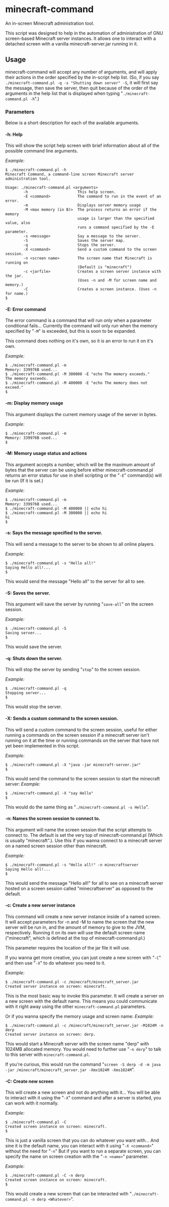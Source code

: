 minecraft-command
=================

An in-screen Minecraft administration tool.

This script was designed to help in the automation of administration
of GNU screen-based Minecraft server instances. It allows one to
interact with a detached screen with a vanilla minecraft-server.jar
running in it.

Usage
-----

minecraft-command will accept any number of arguments, and will apply
their actions in the order specified by the in-script help list. (So,
if you say `./minecraft-command.pl -q -s "Shutting down server" -S`,
it will first say the message, then save the server, then quit because
of the order of the arguments in the help list that is displayed when
typing "`./minecraft-command.pl -h`".)

### Parameters
Below is a short description for each of the available arguments.

#### -h: Help
This will show the script help screen with brief information about all
of the possible command line arguments.

*Example:*
```
$ ./minecraft-command.pl -h
Minecraft Command, a command-line screen Minecraft server administration tool.

Usage: ./minecraft-command.pl <arguments>
        -h                      This help screen.
        -E <command>            The command to run in the event of an error.
        -m                      Displays server memory usage
        -M <max memory (in B)>  The process returns an error if the memory
                                usage is larger than the specified value, also
                                runs a command specified by the -E parameter.
        -s <message>            Say a message to the server.
        -S                      Saves the server map.
        -q                      Stops the server.
        -X <command>            Send a custom command to the screen session.
        -n <screen name>        The screen name that Minecraft is running on
                                (Default is "minecraft")
        -c <jarfile>            Creates a screen server instance with the jar.
                                (Uses -n and -M for screen name and memory.)
        -C                      Creates a screen instance. (Uses -n for name.)
$
```

#### -E: Error command
The error command is a command that will run only when a parameter
conditional fails... Currently the command will only run when the memory
specified by "`-M`" is exceeded, but this is soon to be expanded.

This command does nothing on it's own, so it is an error to run it on
it's own.

*Example:*
```
$ ./minecraft-command.pl -m
Memory: 339976B used...
$ ./minecraft-command.pl -M 300000 -E "echo The memory exceeds."
The memory exceeds.
$ ./minecraft-command.pl -M 400000 -E "echo The memory does not exceed."
$
```

#### -m: Display memory usage
This argument displays the current memory usage of the server in bytes.

*Example:*
```
$ ./minecraft-command.pl -m
Memory: 339976B used...
$
```

#### -M: Memory usage status and actions
This argument accepts a number, which will be the maximum amount of
bytes that the server can be using before either minecraft-command.pl
returns an error status for use in shell scripting or the "`-E`" command(s)
will be run (If it is set.)

*Example:*
```
$ ./minecraft-command.pl -m
Memory: 339976B used...
$ ./minecraft-command.pl -M 400000 || echo hi
$ ./minecraft-command.pl -M 300000 || echo hi
hi
$
```

#### -s: Says the message specified to the server.
This will send a message to the server to be shown to all online
players.

*Example:*
```
$ ./minecraft-command.pl -s "Hello all!"
Saying Hello all!...
$
```

This would send the message "Hello all" to the server for all to see.

#### -S: Saves the server.
This argument will save the server by running "`save-all`" on the screen
session.

*Example:*
```
$ ./minecraft-command.pl -S
Saving server...
$
```

This would save the server.

#### -q: Shuts down the server.
This will stop the server by sending "`stop`" to the screen session.

*Example:*
```
$ ./minecraft-command.pl -q
Stopping server...
$
```

This would stop the server.

#### -X: Sends a custom command to the screen session.
This will send a custom command to the screen session, useful for
either running a commands on the screen session if a minecraft server
isn't running on it at the time or running commands on the server that
have not yet been implemented in this script.

*Example:*
```
$ ./minecraft-command.pl -X "java -jar minecraft-server.jar"
$
```

This would send the command to the screen session to start the
minecraft server:
*Example:*
```
$ ./minecraft-command.pl -X "say Hello"
$
```

This would do the same thing as "`./minecraft-command.pl -s Hello`".

#### -n: Names the screen session to connect to.
This argument will name the screen session that the script attempts to
connect to. The default is set the very top of minecraft-command.pl
(Which is usually "minecraft".). Use this if you wanna connect to a
minecraft server on a named screen session other than minecraft.

*Example:*
```
$ ./minecraft-command.pl -s "Hello all!" -n minecraftserver
Saying Hello all!...
$
```

This would send the message "Hello all!" for all to see on a minecraft
server hosted on a screen session called "minecraftserver" as opposed
to the default.

#### -c: Create a new server instance
This command will create a new server instance inside of a named
screen. It will accept parameters for -n and -M to name the screen
that the new server will be run in, and the amount of memory to
give to the JVM, respectively. Running it on its own will use the
default screen name ("minecraft", which is defined at the top of
minecraft-command.pl.)

This parameter requires the location of the jar file it will use.

If you wanna get more creative, you can just create a new screen with
"`-C`" and then use "`-X`" to do whatever you need to it.

*Example:*
```
$ ./minecraft-command.pl -c /minecraft/minecraft_server.jar
Created server instance on screen: minecraft.
```

This is the most basic way to invoke this parameter. It will create a
server on a new screen with the default name. This means you could
communicate with it right away using the other `minecraft-command.pl`
parameters.

Or if you wanna specify the memory usage and screen name:
*Example:*
```
$ ./minecraft-command.pl -c /minecraft/minecraft_server.jar -M1024M -n derp
Created server instance on screen: derp.
```

This would start a Minecraft server with the screen name "derp" with
1024MB allocated memory. You would need to further use "`-n derp`" to
talk to this server with `minecraft-command.pl`.

If you're curious, this would run the command "`screen -S derp -d -m java -jar /minecraft/minecraft_server.jar -Xmx1024M -Xms1024M`".

#### -C: Create new screen
This will create a new screen and not do anything with it... You will
be able to interact with it using the "`-X`" command and after a
server is started, you can work with it normally.

*Example:*
```
$ ./minecraft-command.pl -C
Created screen instance on screen: minecraft.
$
```

This is just a vanilla screen that you can do whatever you want
with... And sine it is the default name, you can interact with it
using "`-X <command>`" without the need for "`-n`" But if you want to
run a separate screen, you can specify the name on screen creation
with the "`-n <name>`" parameter.

*Example:*
```
$ ./minecraft-command.pl -C -n derp
Created screen instance on screen: minecraft.
$
```

This would create a new screen that can be interacted with
"`./minecraft-command.pl -n derp <Whatever>`".
